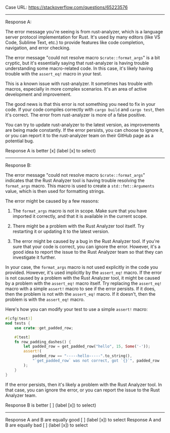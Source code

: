 Case URL: https://stackoverflow.com/questions/65223576

------
Response A:

The error message you're seeing is from rust-analyzer, which is a language server protocol implementation for Rust. It's used by many editors (like VS Code, Sublime Text, etc.) to provide features like code completion, navigation, and error checking.

The error message "could not resolve macro `$crate::format_args`" is a bit cryptic, but it's essentially saying that rust-analyzer is having trouble understanding some macro-related code. In this case, it's likely having trouble with the `assert_eq!` macro in your test.

This is a known issue with rust-analyzer. It sometimes has trouble with macros, especially in more complex scenarios. It's an area of active development and improvement.

The good news is that this error is not something you need to fix in your code. If your code compiles correctly with `cargo build` and `cargo test`, then it's correct. The error from rust-analyzer is more of a false positive.

You can try to update rust-analyzer to the latest version, as improvements are being made constantly. If the error persists, you can choose to ignore it, or you can report it to the rust-analyzer team on their GitHub page as a potential bug.

Response A is better [x] (label [x] to select)

-------
Response B:



The error message "could not resolve macro `$crate::format_args`" indicates that the Rust Analyzer tool is having trouble resolving the `format_args` macro. This macro is used to create a `std::fmt::Arguments` value, which is then used for formatting strings.

The error might be caused by a few reasons:

1. The `format_args` macro is not in scope. Make sure that you have imported it correctly, and that it is available in the current scope.

2. There might be a problem with the Rust Analyzer tool itself. Try restarting it or updating it to the latest version.

3. The error might be caused by a bug in the Rust Analyzer tool. If you're sure that your code is correct, you can ignore the error. However, it's a good idea to report the issue to the Rust Analyzer team so that they can investigate it further.

In your case, the `format_args` macro is not used explicitly in the code you provided. However, it's used implicitly by the `assert_eq!` macro. If the error is not caused by a problem with the Rust Analyzer tool, it might be caused by a problem with the `assert_eq!` macro itself. Try replacing the `assert_eq!` macro with a simple `assert!` macro to see if the error persists. If it does, then the problem is not with the `assert_eq!` macro. If it doesn't, then the problem is with the `assert_eq!` macro.

Here's how you can modify your test to use a simple `assert!` macro:

```rust
#[cfg(test)]
mod tests {
    use crate::get_padded_row;

    #[test]
    fn row_padding_dashes() {
        let padded_row = get_padded_row("hello", 15, Some('-'));
        assert!(
            padded_row == "-----hello-----".to_string(),
            "`get_padded_row` was not correct, got `{}`", padded_row
        );
    }
}
```

If the error persists, then it's likely a problem with the Rust Analyzer tool. In that case, you can ignore the error, or you can report the issue to the Rust Analyzer team.

Response B is better [ ] (label [x]) to select)

-------

Response A and B are equally good [ ] (label [x]) to select
Response A and B are equally bad [ ] (label [x]) to select
